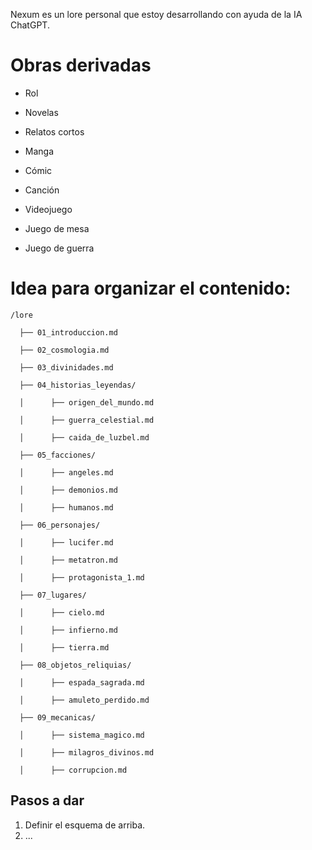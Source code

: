 Nexum es un lore personal que estoy desarrollando con ayuda de la IA ChatGPT.

# Obras derivadas

- Rol

- Novelas

- Relatos cortos

- Manga

- Cómic

- Canción

- Videojuego

- Juego de mesa

- Juego de guerra

# Idea para organizar el contenido:

`/lore`

`  ├── 01_introduccion.md`

`  ├── 02_cosmologia.md`

`  ├── 03_divinidades.md`

`  ├── 04_historias_leyendas/`

`  │      ├── origen_del_mundo.md`

`  │      ├── guerra_celestial.md`

`  │      ├── caida_de_luzbel.md`

`  ├── 05_facciones/`

`  │      ├── angeles.md`

`  │      ├── demonios.md`

`  │      ├── humanos.md`

`  ├── 06_personajes/`

`  │      ├── lucifer.md`

`  │      ├── metatron.md`

`  │      ├── protagonista_1.md`

`  ├── 07_lugares/`

`  │      ├── cielo.md`

`  │      ├── infierno.md`

`  │      ├── tierra.md`

`  ├── 08_objetos_reliquias/`

`  │      ├── espada_sagrada.md`

`  │      ├── amuleto_perdido.md`

`  ├── 09_mecanicas/`

`  │      ├── sistema_magico.md`

`  │      ├── milagros_divinos.md`

`  │      ├── corrupcion.md`

## Pasos a dar

1. Definir el esquema de arriba.
2. ...

